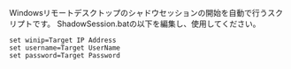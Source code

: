 Windowsリモートデスクトップのシャドウセッションの開始を自動で行うスクリプトです。
ShadowSession.batの以下を編集し、使用してください。
```bat=
set winip=Target IP Address
set username=Target UserName
set password=Target Password 
```
